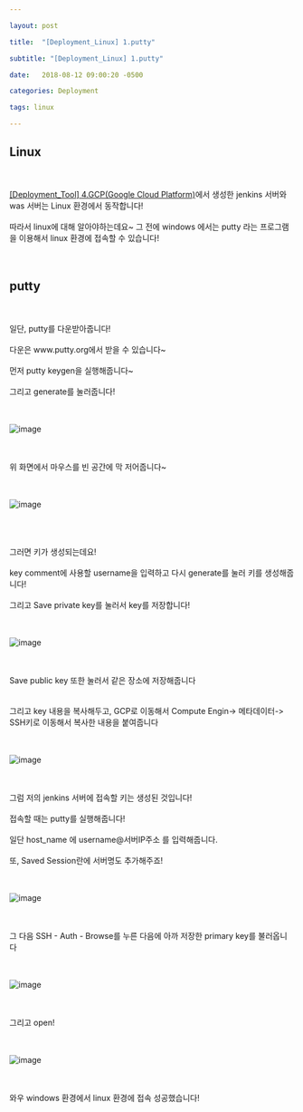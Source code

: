 ```yaml
---

layout: post

title:  "[Deployment_Linux] 1.putty"

subtitle: "[Deployment_Linux] 1.putty"

date:   2018-08-12 09:00:20 -0500

categories: Deployment

tags: linux

---
```


## Linux

<br>
<br>
<a href="https://kookyungmin.github.io/deployment/2018/08/07/tool_04/">[Deployment_Tool] 4.GCP(Google Cloud Platform)</a>에서 생성한 jenkins 서버와 was 서버는 Linux 환경에서 동작합니다!
<br>
<br>
따라서 linux에 대해 알아야하는데요~ 그 전에 windows 에서는 putty 라는 프로그램을 이용해서 linux 환경에 접속할 수 있습니다!
<br>
<br>
<br>

## putty 

<br>
<br>
일단, putty를 다운받아줍니다!
<br>
<br>
다운은 <a herf="https://www.putty.org/">www.putty.org</a>에서 받을 수 있습니다~
<br>
<br>
먼저 putty keygen을 실행해줍니다~
<br>
<br>
그리고 generate를 눌러줍니다!
<br>
<br>
<br>

![image](/image/linux_image/linux01.png)

<br>
<br>
위 화면에서 마우스를 빈 공간에 막 저어줍니다~
<br>
<br>
<br>

![image](/image/linux_image/linux02.png)

<br>
<br>
<br>
그러면 키가 생성되는데요!
<br>
<br>
key comment에 사용할 username을 입력하고 다시 generate를 눌러 키를 생성해줍니다!
<br>
<br>
그리고 Save private key를 눌러서 key를 저장합니다!
<br>
<br>
<br>

![image](/image/linux_image/linux03.png)

<br>
<br>
Save public key 또한 눌러서 같은 장소에 저장해줍니다
<br>
<br>
<br>
그리고 key 내용을 복사해두고, GCP로 이동해서 Compute Engin-> 메타데이터-> SSH키로 이동해서 복사한 내용을 붙여줍니다
<br>
<br>
<br>

![image](/image/linux_image/linux04.png)

<br>
<br>
그럼 저의 jenkins 서버에 접속할 키는 생성된 것입니다!
<br>
<br>
접속할 때는 putty를 실행해줍니다!
<br>
<br>
일단 host_name 에 username@서버IP주소 를 입력해줍니다.
<br>
<br>
또, Saved Session란에 서버명도 추가해주죠!
<br>
<br>
<br>

![image](/image/linux_image/linux05.png)

<br>
<br>
그 다음 SSH - Auth - Browse를 누른 다음에 아까 저장한 primary key를 불러옵니다
<br>
<br>
<br>

![image](/image/linux_image/linux06.png)

<br>
<br>
그리고 open!
<br>
<br>
<br>

![image](/image/linux_image/linux07.png)

<br>
<br>
와우 windows 환경에서 linux 환경에 접속 성공했습니다!